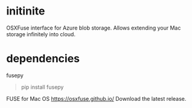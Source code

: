 # initinite
OSXFuse interface for Azure blob storage. Allows extending your Mac storage infinitely into cloud.

# dependencies
fusepy
> pip install fusepy

FUSE for Mac OS
https://osxfuse.github.io/
Download the latest release. 

